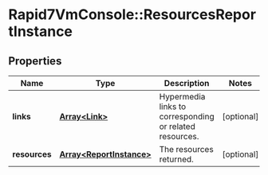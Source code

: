 # Rapid7VmConsole::ResourcesReportInstance

## Properties
Name | Type | Description | Notes
------------ | ------------- | ------------- | -------------
**links** | [**Array&lt;Link&gt;**](Link.md) | Hypermedia links to corresponding or related resources. | [optional] 
**resources** | [**Array&lt;ReportInstance&gt;**](ReportInstance.md) | The resources returned. | [optional] 


